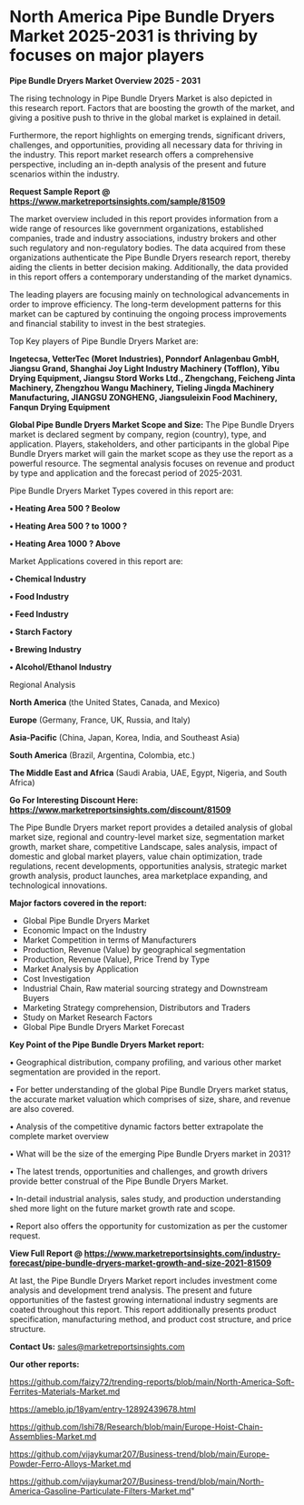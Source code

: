 # North America Pipe Bundle Dryers Market 2025-2031 is thriving by focuses on major players

<Strong> Pipe Bundle Dryers Market Overview 2025 - 2031</strong>

The rising technology in Pipe Bundle Dryers Market is also depicted in this research report. Factors that are boosting the growth of the market, and giving a positive push to thrive in the global market is explained in detail.

Furthermore, the report highlights on emerging trends, significant drivers, challenges, and opportunities, providing all necessary data for thriving in the industry. This report market research offers a comprehensive perspective, including an in-depth analysis of the present and future scenarios within the industry.

<strong>Request Sample Report @ <a href=https://www.marketreportsinsights.com/sample/81509>https://www.marketreportsinsights.com/sample/81509</a></strong>

The market overview included in this report provides information from a wide range of resources like government organizations, established companies, trade and industry associations, industry brokers and other such regulatory and non-regulatory bodies. The data acquired from these organizations authenticate the Pipe Bundle Dryers research report, thereby aiding the clients in better decision making. Additionally, the data provided in this report offers a contemporary understanding of the market dynamics.

The leading players are focusing mainly on technological advancements in order to improve efficiency. The long-term development patterns for this market can be captured by continuing the ongoing process improvements and financial stability to invest in the best strategies.

Top Key players of Pipe Bundle Dryers Market are:

<strong>Ingetecsa, VetterTec (Moret Industries), Ponndorf Anlagenbau GmbH, Jiangsu Grand, Shanghai Joy Light Industry Machinery (Tofflon), Yibu Drying Equipment, Jiangsu Stord Works Ltd., Zhengchang, Feicheng Jinta Machinery, Zhengzhou Wangu Machinery, Tieling Jingda Machinery Manufacturing, JIANGSU ZONGHENG, Jiangsuleixin Food Machinery, Fanqun Drying Equipment</strong>

<strong><b>Global Pipe Bundle Dryers Market Scope and Size:</b></strong>
The Pipe Bundle Dryers market is declared segment by company, region (country), type, and application. Players, stakeholders, and other participants in the global Pipe Bundle Dryers market will gain the market scope as they use the report as a powerful resource. The segmental analysis focuses on revenue and product by type and application and the forecast period of 2025-2031.

Pipe Bundle Dryers Market Types covered in this report are:

<strong>• Heating Area 500 ? Beolow

• Heating Area 500 ? to 1000 ?

• Heating Area 1000 ? Above</strong>

Market Applications covered in this report are:

<strong>• Chemical Industry

• Food Industry

• Feed Industry

• Starch Factory

• Brewing Industry

• Alcohol/Ethanol Industry</strong> 

Regional Analysis

<strong>North America</strong> (the United States, Canada, and Mexico)

<strong>Europe</strong> (Germany, France, UK, Russia, and Italy)

<strong>Asia-Pacific</strong> (China, Japan, Korea, India, and Southeast Asia)

<strong>South America</strong> (Brazil, Argentina, Colombia, etc.)

<strong>The Middle East and Africa</strong> (Saudi Arabia, UAE, Egypt, Nigeria, and South Africa)

<strong>Go For Interesting Discount Here: <a href=https://www.marketreportsinsights.com/discount/81509>https://www.marketreportsinsights.com/discount/81509</a></strong>

The Pipe Bundle Dryers market report provides a detailed analysis of global market size, regional and country-level market size, segmentation market growth, market share, competitive Landscape, sales analysis, impact of domestic and global market players, value chain optimization, trade regulations, recent developments, opportunities analysis, strategic market growth analysis, product launches, area marketplace expanding, and technological innovations.

<strong><b>Major factors covered in the report:</b></strong>
<ul>
  <li>Global Pipe Bundle Dryers Market </li>
  <li>Economic Impact on the Industry</li>
  <li>Market Competition in terms of Manufacturers</li>
  <li>Production, Revenue (Value) by geographical segmentation</li>
  <li>Production, Revenue (Value), Price Trend by Type</li>
  <li>Market Analysis by Application</li>
  <li>Cost Investigation</li>
  <li>Industrial Chain, Raw material sourcing strategy and Downstream Buyers</li>
  <li>Marketing Strategy comprehension, Distributors and Traders</li>
  <li>Study on Market Research Factors</li>
  <li>Global Pipe Bundle Dryers Market Forecast</li>
</ul>

<strong><b>Key Point of the Pipe Bundle Dryers Market report:</b></strong>

• Geographical distribution, company profiling, and various other market segmentation are provided in the report.

• For better understanding of the global Pipe Bundle Dryers market status, the accurate market valuation which comprises of size, share, and revenue are also covered.

• Analysis of the competitive dynamic factors better extrapolate the complete market overview

• What will be the size of the emerging Pipe Bundle Dryers market in 2031?

• The latest trends, opportunities and challenges, and growth drivers provide better construal of the Pipe Bundle Dryers Market.

• In-detail industrial analysis, sales study, and production understanding shed more light on the future market growth rate and scope.

• Report also offers the opportunity for customization as per the customer request.

<strong><b>View Full Report @ <a href=https://www.marketreportsinsights.com/industry-forecast/pipe-bundle-dryers-market-growth-and-size-2021-81509>https://www.marketreportsinsights.com/industry-forecast/pipe-bundle-dryers-market-growth-and-size-2021-81509</a></b></strong>


At last, the Pipe Bundle Dryers Market report includes investment come analysis and development trend analysis. The present and future opportunities of the fastest growing international industry segments are coated throughout this report. This report additionally presents product specification, manufacturing method, and product cost structure, and price structure.

<strong>Contact Us:</strong>
sales@marketreportsinsights.com

<strong>Our other reports:</strong>

<a href=https://github.com/faizy72/trending-reports/blob/main/North-America-Soft-Ferrites-Materials-Market.md>https://github.com/faizy72/trending-reports/blob/main/North-America-Soft-Ferrites-Materials-Market.md</a>

<a href=https://ameblo.jp/18yam/entry-12892439678.html>https://ameblo.jp/18yam/entry-12892439678.html</a>

<a href=https://github.com/Ishi78/Research/blob/main/Europe-Hoist-Chain-Assemblies-Market.md>https://github.com/Ishi78/Research/blob/main/Europe-Hoist-Chain-Assemblies-Market.md</a>

<a href=https://github.com/vijaykumar207/Business-trend/blob/main/Europe-Powder-Ferro-Alloys-Market.md>https://github.com/vijaykumar207/Business-trend/blob/main/Europe-Powder-Ferro-Alloys-Market.md</a>

<a href=https://github.com/vijaykumar207/Business-trend/blob/main/North-America-Gasoline-Particulate-Filters-Market.md>https://github.com/vijaykumar207/Business-trend/blob/main/North-America-Gasoline-Particulate-Filters-Market.md</a>"
